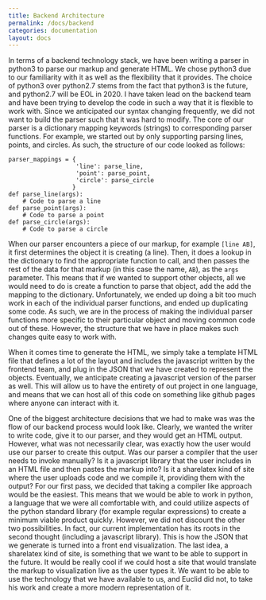 ```yaml
---
title: Backend Architecture
permalink: /docs/backend
categories: documentation
layout: docs
---
```

In terms of a backend technology stack, we have been writing a parser in python3 to parse our markup and generate HTML.
We chose python3 due to our familiarity with it as well as the flexibility that it provides.
The choice of python3 over python2.7 stems from the fact that python3 is the future, and python2.7 will be EOL in 2020.
I have taken lead on the backend team and have been trying to develop the code in such a way that it is flexible to work with.
Since we anticipated our syntax changing frequently, we did not want to build the parser such that it was hard to modify.
The core of our parser is a dictionary mapping keywords (strings) to corresponding parser functions.
For example, we started out by only supporting parsing lines, points, and circles. As such, the structure of our code looked as follows:
```
parser_mappings = {
                   'line': parse_line,
                   'point': parse_point,
                   'circle': parse_circle
                  }
def parse_line(args):
    # Code to parse a line
def parse_point(args):
    # Code to parse a point
def parse_circle(args):
    # Code to parse a circle
```
When our parser encounters a piece of our markup, for example `[line AB]`, it first determines the object it is creating (a line).
Then, it does a lookup in the dictionary to find the appropriate function to call, and then passes the rest of the data for that markup (in this case the name, `AB`), as the `args` parameter.
This means that if we wanted to support other objects, all we would need to do is create a function to parse that object, add the add the mapping to the dictionary.
Unfortunately, we ended up doing a bit too much work in each of the individual parser functions, and ended up duplicating some code.
As such, we are in the process of making the individual parser functions more specific to their particular object and moving common code out of these.
However, the structure that we have in place makes such changes quite easy to work with.

When it comes time to generate the HTML, we simply take a template HTML file that defines a lot of the layout and includes the javascript written by the frontend team, and plug in the JSON that we have created to represent the objects.
Eventually, we anticipate creating a javascript version of the parser as well.
This will allow us to have the entirety of out project in one language, and means that we can host all of this code on something like github pages where anyone can interact with it.

One of the biggest architecture decisions that we had to make was was the flow of our backend process would look like.
Clearly, we wanted the writer to write code, give it to our parser, and they would get an HTML output.
However, what was not necessarily clear, was exactly how the user would use our parser to create this output.
Was our parser a compiler that the user needs to invoke manually?
Is it a javascript library that the user includes in an HTML file and then pastes the markup into?
Is it a sharelatex kind of site where the user uploads code and we compile it, providing them with the output?
For our first pass, we decided that taking a compiler like approach would be the easiest.
This means that we would be able to work in python, a language that we were all comfortable with, and could utilize aspects of the python standard library (for example regular expressions) to create a minimum viable product quickly.
However, we did not discount the other two possibilities.
In fact, our current implementation has its roots in the second thought (including a javascript library).
This is how the JSON that we generate is turned into a front end visualization.
The last idea, a sharelatex kind of site, is something that we want to be able to support in the future.
It would be really cool if we could host a site that would translate the markup to visualization live as the user types it.
We want to be able to use the technology that we have available to us, and Euclid did not, to take his work and create a more modern representation of it.
